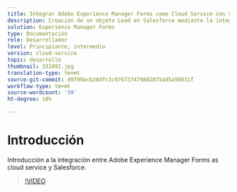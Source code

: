 ```yaml
---
title: Integrar Adobe Experience Manager Forms como Cloud Service con Salesforce
description: Creación de un objeto Lead en Salesforce mediante la integración
solution: Experience Manager Forms
type: Documentación
role: Desarrollador
level: Principiante, intermedio
version: cloud-service
topic: desarrollo
thumbnail: 331891.jpg
translation-type: tm+mt
source-git-commit: d9799acb28dfc3c9767374798828754d5a50831f
workflow-type: tm+mt
source-wordcount: '39'
ht-degree: 10%

---
```


# Introducción

Introducción a la integración entre Adobe Experience Manager Forms as cloud service y Salesforce.

>[!VIDEO](https://video.tv.adobe.com/v/331891/?quality=12&learn=on)
